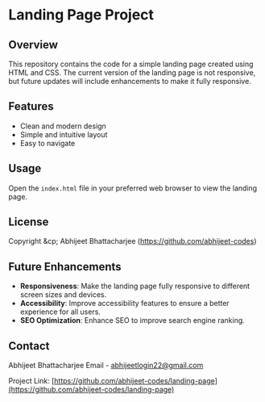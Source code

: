 # Landing Page Project

## Overview

This repository contains the code for a simple landing page created using HTML and CSS. The current version of the landing page is not responsive, but future updates will include enhancements to make it fully responsive.

## Features

- Clean and modern design
- Simple and intuitive layout
- Easy to navigate

## Usage

Open the `index.html` file in your preferred web browser to view the landing page.


## License
Copyright &cp; Abhijeet Bhattacharjee  (https://github.com/abhijeet-codes)

## Future Enhancements

- **Responsiveness**: Make the landing page fully responsive to different screen sizes and devices.
- **Accessibility**: Improve accessibility features to ensure a better experience for all users.
- **SEO Optimization**: Enhance SEO to improve search engine ranking.

## Contact

Abhijeet Bhattacharjee 
Email - abhijeetlogin22@gmail.com

Project Link: [https://github.com/abhijeet-codes/landing-page](https://github.com/abhijeet-codes/landing-page)
